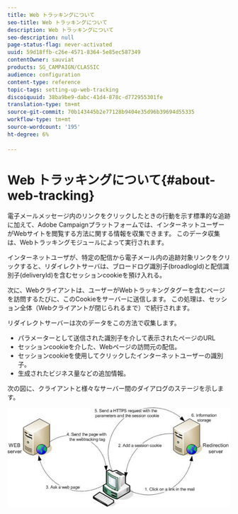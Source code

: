 ```yaml
---
title: Web トラッキングについて
seo-title: Web トラッキングについて
description: Web トラッキングについて
seo-description: null
page-status-flag: never-activated
uuid: 59d18ffb-c26e-4571-8364-5e85ec587349
contentOwner: sauviat
products: SG_CAMPAIGN/CLASSIC
audience: configuration
content-type: reference
topic-tags: setting-up-web-tracking
discoiquuid: 38ba9be9-dabc-41d4-878c-d772955301fe
translation-type: tm+mt
source-git-commit: 70b143445b2e77128b9404e35d96b39694d55335
workflow-type: tm+mt
source-wordcount: '195'
ht-degree: 6%

---
```



# Web トラッキングについて{#about-web-tracking}

電子メールメッセージ内のリンクをクリックしたときの行動を示す標準的な追跡に加えて、Adobe Campaignプラットフォームでは、インターネットユーザーがWebサイトを閲覧する方法に関する情報を収集できます。 このデータ収集は、Webトラッキングモジュールによって実行されます。

インターネットユーザが、特定の配信から電子メール内の追跡対象リンクをクリックすると、リダイレクトサーバは、ブロードログ識別子(broadlogId)と配信識別子(deliveryId)を含むセッションcookieを預け入れる。

次に、Webクライアントは、ユーザーがWebトラッキングタグーを含むページを訪問するたびに、このCookieをサーバーに送信します。 この処理は、セッション全体（Webクライアントが閉じられるまで）で続行されます。

リダイレクトサーバーは次のデータをこの方法で収集します。

* パラメーターとして送信された識別子を介して表示されたページのURL
* セッションcookieを介した、Webページの訪問元の配信。
* セッションcookieを使用してクリックしたインターネットユーザーの識別子。
* 生成されたビジネス量などの追加情報。

次の図に、クライアントと様々なサーバー間のダイアログのステージを示します。

![](assets/d_ncs_integration_webtracking_structure1.png)

